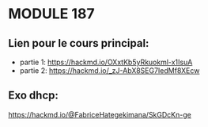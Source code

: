 # MODULE 187

## Lien pour le cours principal:  
- partie 1: https://hackmd.io/OXxtKb5yRkuokml-x1IsuA
- partie 2: https://hackmd.io/_zJ-AbX8SEG7IedMf8XEcw

## Exo dhcp:
https://hackmd.io/@FabriceHategekimana/SkGDcKn-ge
